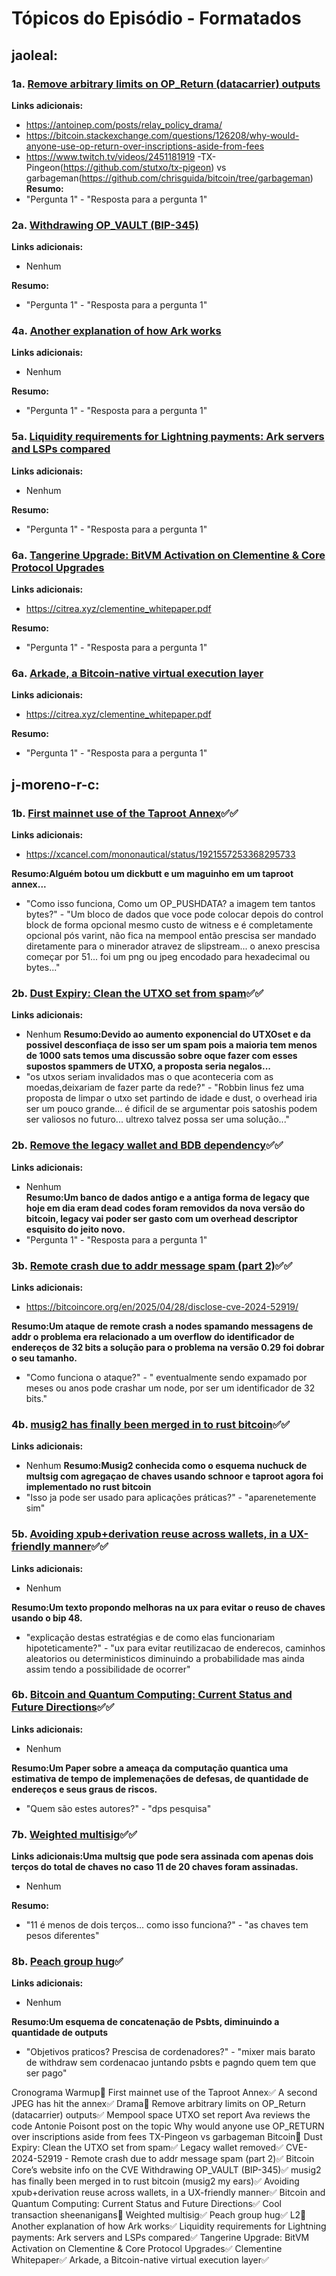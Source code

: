 # Tópicos do Episódio - Formatados

## jaoleal:

### 1a. [Remove arbitrary limits on OP_Return (datacarrier) outputs](https://github.com/bitcoin/bitcoin/pull/32359)
**Links adicionais:**
- https://antoinep.com/posts/relay_policy_drama/
- https://bitcoin.stackexchange.com/questions/126208/why-would-anyone-use-op-return-over-inscriptions-aside-from-fees
- https://www.twitch.tv/videos/2451181919
-TX-Pingeon(https://github.com/stutxo/tx-pigeon) vs garbageman(https://github.com/chrisguida/bitcoin/tree/garbageman)
**Resumo:**
- "Pergunta 1" - "Resposta para a pergunta 1"

### 2a. [Withdrawing OP_VAULT (BIP-345)](https://delvingbitcoin.org/t/withdrawing-op-vault-bip-345/1670)
**Links adicionais:**
- Nenhum

**Resumo:**
- "Pergunta 1" - "Resposta para a pergunta 1"

### 4a. [Another explanation of how Ark works](https://nehanarula.org/2025/05/20/ark)
**Links adicionais:**
- Nenhum

**Resumo:**
- "Pergunta 1" - "Resposta para a pergunta 1"

### 5a. [Liquidity requirements for Lightning payments: Ark servers and LSPs compared](https://blog.second.tech/ark-liquidity-research-01)
**Links adicionais:**
- Nenhum

**Resumo:**
- "Pergunta 1" - "Resposta para a pergunta 1"

### 6a. [Tangerine Upgrade: BitVM Activation on Clementine & Core Protocol Upgrades](https://www.blog.citrea.xyz/tangerine-upgrade-bitvm-activation-on-clementine/)
**Links adicionais:**
- https://citrea.xyz/clementine_whitepaper.pdf

**Resumo:**
- "Pergunta 1" - "Resposta para a pergunta 1"

### 6a. [Arkade, a Bitcoin-native virtual execution layer](https://xcancel.com/tierotiero/status/1927724597266571282)
**Links adicionais:**
- https://citrea.xyz/clementine_whitepaper.pdf

**Resumo:**
- "Pergunta 1" - "Resposta para a pergunta 1"

## j-moreno-r-c:

### 1b. [First mainnet use of the Taproot Annex](https://xcancel.com/mononautical/status/1921180666831499737)✅✅
**Links adicionais:**
- https://xcancel.com/mononautical/status/1921557253368295733

**Resumo:Alguém botou um dickbutt e um maguinho em um taproot annex...**
- "Como isso funciona, Como um OP_PUSHDATA? a imagem tem tantos bytes?" - "Um bloco de dados que voce pode colocar depois do control block de forma opcional  mesmo custo de witness e é completamente opcional pós varint, não fica na mempool então prescisa ser mandado diretamente para o minerador atravez de slipstream... o anexo prescisa começar por 51... foi um png ou jpeg encodado para hexadecimal ou bytes..."

### 2b. [Dust Expiry: Clean the UTXO set from spam](https://delvingbitcoin.org/t/dust-expiry-clean-the-utxo-set-from-spam/1707/1)✅✅
**Links adicionais:**
- Nenhum
**Resumo:Devido ao aumento exponencial do UTXOset e da possivel desconfiaça de isso ser um spam pois a maioria tem menos de 1000 sats temos uma discussão sobre oque fazer com esses supostos spammers de UTXO, a proposta seria negalos...**
- "os utxos seriam invalidados mas o que aconteceria com as moedas,deixariam de fazer parte da rede?" - "Robbin linus fez uma proposta de limpar o utxo set partindo de idade e dust, o overhead iria ser um pouco grande... é dificil de se argumentar pois satoshis podem ser valiosos no futuro... ultrexo talvez possa ser uma solução..."

### 2b. [Remove the legacy wallet and BDB dependency](https://github.com/bitcoin/bitcoin/pull/28710)✅✅
**Links adicionais:**
- Nenhum    
**Resumo:Um banco de dados antigo e a antiga forma de legacy que hoje em dia eram dead codes foram removidos da nova versão do bitcoin, legacy vai poder ser gasto com um overhead descriptor esquisito do jeito novo.**
- "Pergunta 1" - "Resposta para a pergunta 1"

### 3b. [Remote crash due to addr message spam (part 2)](https://github.com/advisories/GHSA-qwp9-p9rr-h729)✅✅
**Links adicionais:**
- https://bitcoincore.org/en/2025/04/28/disclose-cve-2024-52919/

**Resumo:Um ataque de remote crash a nodes spamando messagens de addr o problema era relacionado a um overflow do identificador de endereços de 32 bits a solução para o problema na versão 0.29 foi dobrar o seu tamanho.**
- "Como funciona o ataque?" -  " eventualmente sendo expamado por meses ou anos pode crashar um node, por ser um identificador de 32 bits." 
### 4b. [musig2 has finally been merged in to rust bitcoin](https://github.com/rust-bitcoin/rust-secp256k1/pull/716)✅✅
**Links adicionais:**
- Nenhum
**Resumo:Musig2 conhecida como o esquema nuchuck de multsig com agregaçao de chaves usando schnoor e taproot agora foi implementado no rust bitcoin**
- "Isso ja pode ser usado para aplicações práticas?" - "aparenetemente sim"

### 5b. [Avoiding xpub+derivation reuse across wallets, in a UX-friendly manner](https://delvingbitcoin.org/t/avoiding-xpub-derivation-reuse-across-wallets-in-a-ux-friendly-manner/1644/1)✅✅
**Links adicionais:**
- Nenhum

**Resumo:Um texto propondo melhoras na ux para evitar o reuso de chaves usando o bip 48.**
- "explicação destas estratégias e de como elas funcionariam hipoteticamente?" - "ux para evitar reutilizacao de enderecos, caminhos aleatorios ou deterministicos diminuindo a probabilidade mas ainda assim tendo a possibilidade de ocorrer"

### 6b. [Bitcoin and Quantum Computing: Current Status and Future Directions](https://chaincode.com/bitcoin-post-quantum.pdf)✅✅
**Links adicionais:**
- Nenhum

**Resumo:Um Paper sobre a ameaça da computação quantica uma estimativa de tempo de implemenações de defesas, de quantidade de endereços e seus graus de riscos.**
- "Quem são estes autores?" - "dps pesquisa"

### 7b. [Weighted multisig](https://xcancel.com/mononautical/status/1921012232747421892)✅✅
**Links adicionais:Uma multsig que pode sera assinada com apenas dois terços do total de chaves no caso 11 de 20 chaves foram assinadas.**
- Nenhum

**Resumo:**
- "11 é menos de dois terços... como isso funciona?" - "as chaves tem pesos diferentes" 

### 8b. [Peach group hug](https://xcancel.com/peachbitcoin/status/1921147023262146785?s=46)✅
**Links adicionais:**
- Nenhum

**Resumo:Um esquema de concatenação de Psbts, diminuindo a quantidade de outputs**
- "Objetivos praticos? Prescisa de cordenadores?" - "mixer mais barato de withdraw sem cordenacao juntando psbts e pagndo quem tem que ser pago"



Cronograma
Warmup🌟
First mainnet use of the Taproot Annex✅
    A second JPEG has hit the annex✅
Drama🌟
Remove arbitrary limits on OP_Return (datacarrier) outputs✅
    Mempool space UTXO set report
    Ava reviews the code
    Antonie Poisont post on the topic
    Why would anyone use OP_RETURN over inscriptions aside from fees
    TX-Pingeon vs garbageman
Bitcoin🌟
Dust Expiry: Clean the UTXO set from spam✅
Legacy wallet removed✅
CVE-2024-52919 - Remote crash due to addr message spam (part 2)✅
    Bitcoin Core’s website info on the CVE
Withdrawing OP_VAULT (BIP-345)✅
musig2 has finally been merged in to rust bitcoin (musig2 my ears)✅
Avoiding xpub+derivation reuse across wallets, in a UX-friendly manner✅
Bitcoin and Quantum Computing: Current Status and Future Directions✅
Cool transaction sheenanigans🌟
Weighted multisig✅
Peach group hug✅
L2🌟
Another explanation of how Ark works✅
Liquidity requirements for Lightning payments: Ark servers and LSPs compared✅
Tangerine Upgrade: BitVM Activation on Clementine & Core Protocol Upgrades✅
    Clementine Whitepaper✅
Arkade, a Bitcoin-native virtual execution layer✅
